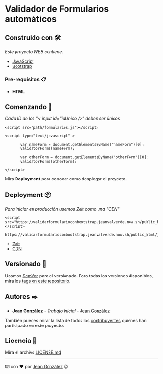 # Validador de Formularios automáticos 


## Construido con 🛠️

_Este proyecto WEB contiene._

* [JavaScript](https://www.javascript.com/) 
* [Bootstrap](https://getbootstrap.com/) 

### Pre-requisitos 📋

* **HTML** 

## Comenzando 🚀

_Cada ID de los "< input id="idUnico />" deben ser únicos_

```
<script src="path/formularios.js"></script>
```

```
<script type="text/javascript" >

       var nameForm = document.getElementsByName("nameForm")[0];
       validatorForms(nameForm);
       
       var otherForm = document.getElementsByName("otherForm")[0];
       validatorForms(otherForm);
       
</script>
```


Mira **Deployment** para conocer como desplegar el proyecto.


## Deployment 📦

_Para iniciar en producción usamos Zeit como una "CDN"_

```
<script src="https://validarformularioconbootstrap.jeanvalverde.now.sh/public_html/js/formularios.js"></script> 
```
```
https://validarformularioconbootstrap.jeanvalverde.now.sh/public_html/js/formularios.js
```


* [Zeit](https://www.zeit.co/)
* [CDN](https://validarformularioconbootstrap.jeagonzalezv.now.sh/public_html/js/formularios.js)

## Versionado 📌

Usamos [SemVer](http://semver.org/) para el versionado. Para todas las versiones disponibles, mira los [tags en este repositorio](https://github.com/jeanValverde/validarFormularioConBootstrap/tags).

## Autores ✒️

* **Jean González** - *Trabajo Inicial* - [Jean González](https://github.com/jeanValverde)

También puedes mirar la lista de todos los [contribuyentes](https://github.com/jeanValverde/validarFormularioConBootstrap/contributors) quíenes han participado en este proyecto. 

## Licencia 📄

Mira el archivo [LICENSE.md](LICENSE.md)

---
⌨️ con ❤️ por [Jean González](https://github.com/jeanValverde) 😊
